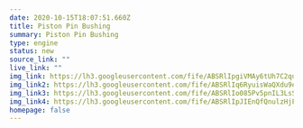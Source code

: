 ```yaml
---
date: 2020-10-15T18:07:51.660Z
title: Piston Pin Bushing
summary: Piston Pin Bushing
type: engine
status: new
source_link: ""
live_link: ""
img_link: https://lh3.googleusercontent.com/fife/ABSRlIpgiVMAy6tUh7C2quv4rTJ1RQEH2_1Nv-TcphXJ32LFGaVvEa49nC3sxbg3iV6T3Rv9WxtPb1I2TjhBv6jODLfBTykbK17xzOllQnvLUeKsUwFi9qqAuA5V0vH4EnLtITsWKZ_QNAbXTNw4UqLXMrrU0CFCG1F3kg1Dg_VTYPSqoATtO3mIgtOWoK_TEBYIoEv-rygHceVQJ_unjPzzfyHaOEDZqfQhdMvOJ6v36ZLEorBn1q584UpWt6mbRKeFaPEM-fZQg1QVfIyxS5Ng0MQhR92Dc8ofkcn-e1sN_xre46cwIn6zyKn7_iIsLdhVP3JVpLvv_-e59kVj6zLWHQiE-zCm39O9pDjdiYeN-h0up_uyD82aiYyIZtnmdEZCcX_uZ593pUUSHgQYbMRs-SqLkwcalURX6u1rREW0ym2eoGoOnydUrpbjIB2aza-UE5Gdh6ibnQ5p4SSOL99mbgsizPOq1E6nbpPJE5TcS_TX1gfiAUhRKbo8qXGz6ev0z4F46_MF07RXn1gJj2qHZUjc7B5XYURrGGCr5Uh_8wVUPiGgcsbFT6BcGmSEwFkJpY2Zc6LiQya15XmLWiR7hj0Ye0NLrXZz9qeCgRWkugZRJAn7pb-RejBF-295_akPjk6IWasSCtvnNJhySmBnRDujuu_VQjvFWD_6ex-_FRX6cvNmSQC2VnH1PuiROi5uiqOcqOSyZ3uXuJbHd17GxwFC_2T6VhBkAg=w795-h666-ft
img_link2: https://lh3.googleusercontent.com/fife/ABSRlIq6RyuisWaQXdu9eLx9CtPltVuvzRLM1EPHtDHPNoinTQiU8fRWDbTcexdXalgFQ3jM9k0chzwAydhHCrjh5wIwzTNLJO8OP3KKtDJApWvZYoFKxYOnqhb_hWjfpn137HUH89TALfbYLtLouY3M1-8IMPlr93IifYq9nYMQDHCq2xF6DJ7b2Jj0o8rqnwjlYiil6K_Uv2lxWPhMUMjALKXX97420UX81RilhSFDllLBtvFqVIdy4APppDV1ip-06EzmMsSk3iPvThFedwOijHqhpyCL785Mzar0R56nVsGxH2_v62rWKHPiADo50VB-pGa6zZwU5deFC893C7ArviE6k-zfGm2u0jbEMaOL6gh0JCU17pB9gS_LlaXA4yNQVxWyUgg9h13ygFErLXyPZDGNyh4IEY6GKwihK0TXogH01ef_HXhuPUS3ql6E6AtAx-PwWdYTdml68AJyPvMzmVshKiRK5zDeUcwDlbTR7eLpMNH3gDP8VUMn6zI46ya6zCjgdMH7hLsykQiS5T5MB9BMMDYu5_doQksypB9AxAkuJKARotTWI1UwpF4vNP5vS0IBqOEEtfLsBk6bMFS1pBV0e8PuuwnjZ34ySlt7Z92gkba24vSoV8WUTJxeHT_OrTfm7U5dZiVYqr0wQbrdRqiwSaD4S-7SWSjTmm3m_ta-avNa8gK5udGgIRrQbJwcRJ62nPDU3KavuEfEKH-zQi8iwbnaDXw6ZQ=w795-h666-ft
img_link3: https://lh3.googleusercontent.com/fife/ABSRlIo085Pv5pnIL3LsSD4Cp9HMcgF-cCAClkTtXRn6gamaKpsjAztKD8nMqMteuMycnywWFUTeG3qVyQ011KdMEpw1qwQo8KL_k1ivsv5ftrY1vHSX9uPQChPUSnWQtA5mvocD33LujNfKpSXouCiVjvSeJXjm3EL2g8Rz4uk7rBbxWb7ck8ZgeZHr7EnQT2WphtPG20miyb8GRNpoxn71H-nnmoRYDHWCKgeigM7HjmM_v7K7oDEu7rGKYdSZLnDnihyS-HJImw2ylOsRzTZVbY9PSOGcuVaYDnG_rj1YclkTMqGNTBA4n2q9ak-ydASQW7Q5Rc_AOqPi8MO2P43OUl8UWrGl0dqesbe-ZKJNl-OiMEWmtVfJ9fAkL4DpsjJ7bo91t_Lu5HR4D4xObuBIfPcObfeLHgALMAZC3chEvYH6b2VTIF5se6ER6aEWJJCbRf8F_gnU52vjZ7T1tPhDekQpQxtaTdOsD7Y_dAGpPpZbvicf5NiXbN4VGgr5pMepIx3PHARVgck06LvuVpBk0WZ0Mfhiwb-oyHxrIAhmoPNrGcCr02ikOALQYJkU3cK34qnuqPwnYuwqquY4_IOFbTqUHocr_sOBrdXmKWGFpPSUVTynnNci3T7NQwP9d-0FnczMgnQp3ukZGa665xby6XkkVST-y5pYm1unTgsExmgl36K0eK2UXl2f3FePFeOYNDklgREUzuyuXn9Ht8QaUOsNA-RhRm9kfw=w795-h666-ft
img_link4: https://lh3.googleusercontent.com/fife/ABSRlIpJIEnQfQnulzHjFpsqV0eCgDjlPS0SllaN4McoDHbsUqsTbCtnNh_1TO6ALf2Kor-ErkDIDHcR-0116KQ_QNCKuxNGdjmA2WdcTGbYP99BMF7Vxyj_yL0CzcaXACpxmFSCADbi-Cs9bqvuyOj49FcAb_bA52iDzNLqqdDmcfmkcKmHk8dWY3mik7oP_SkvlywSgNXeRzbzhGeTyj1sVocRuVnXKMKGOMsR5XwsQoHU44vdJYXlv9RZ5wNkUIm69MGr6NN-i_-ij2L3lCQ_w9LhxSgb8bPFVTNv_-0g_pC_7p5bBBfxyYoBOc3OlqYNrXpHsGOc-b3dA9asXR8rMt-pIsWEPHp7iHPRm2MJ1BzP4Sh-hy0vSZuw2KRl8pcjT6PttJfL7vgorRM79QCtJaQm05BUwsGqXRkgoxa0jmJGiKBTFv07Hi-jk0dHltCJXc_ZuY2ysd3CLQpXfyk97uNKi3Oa6p14Mwfoh4KRo60JzBxxArwVN3NKEqeg0G-Oy7Npw8oE-2iasVN-kLgkaLQzHjTb3afoTkfcNVPCm7ICUw2QERQSkcEMcNMDQSMmqpCo8edejNC_07PfSYMZs7FoAWg923HqjS7NiB3TchORs3tTzkejQkQP_VzG48JQD8LZq2FZ5B3xTwYNKTXcZ4X9lQWEfj056YCIxvIptdT1Uzh1NbMOrVlYy2b_FSsdDg92SinEuthdJ0SY926PiJRMYgRD_g3vpQ=w795-h666-ft
homepage: false
---
```

